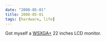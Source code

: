 ```yaml
---
date: "2008-05-01"
title: 2008-05-01
tags: [hardware, life]
---
```

Got myself a [WSXGA+](http://en.wikipedia.org/wiki/WSXGA+) 22
inches LCD monitor.


